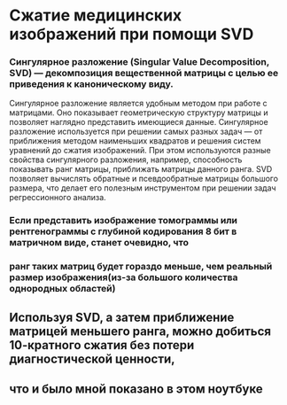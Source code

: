 # Сжатие медицинских изображений при помощи SVD
### Сингулярное разложение (Singular Value Decomposition, SVD) — декомпозиция вещественной матрицы с целью ее приведения к каноническому виду.
Сингулярное разложение является удобным методом при работе с матрицами. Оно показывает геометрическую структуру матрицы и позволяет наглядно
представить имеющиеся данные. Сингулярное разложение используется при решении самых разных задач — от приближения методом наименьших квадратов 
и решения систем уравнений до сжатия изображений. При этом используются разные свойства сингулярного разложения, например, способность показывать
ранг матрицы, приближать матрицы данного ранга. SVD позволяет вычислять обратные и псевдообратные матрицы большого размера, что делает его полезным 
инструментом при решении задач регрессионного анализа.
### Если представить изображение томограммы или рентгенограммы с глубиной кодирования 8 бит в матричном виде, станет очевидно, что
### pанг таких матриц будет гораздо меньше, чем реальный размер изображения(из-за большого количества однородных областей)
## Используя SVD, а затем приближение матрицей меньшего ранга, можно добиться 10-кратного сжатия без потери диагностической ценности,
## что и было мной показано в этом ноутбуке

